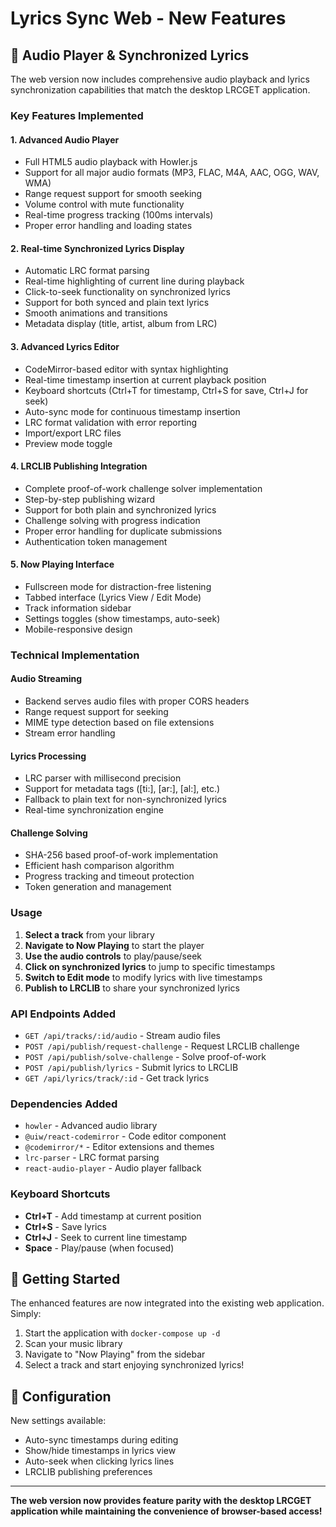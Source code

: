 # Lyrics Sync Web - New Features

## 🎵 Audio Player & Synchronized Lyrics

The web version now includes comprehensive audio playback and lyrics synchronization capabilities that match the desktop LRCGET application.

### Key Features Implemented

#### 1. **Advanced Audio Player**
- Full HTML5 audio playback with Howler.js
- Support for all major audio formats (MP3, FLAC, M4A, AAC, OGG, WAV, WMA)
- Range request support for smooth seeking
- Volume control with mute functionality
- Real-time progress tracking (100ms intervals)
- Proper error handling and loading states

#### 2. **Real-time Synchronized Lyrics Display**
- Automatic LRC format parsing
- Real-time highlighting of current line during playback
- Click-to-seek functionality on synchronized lyrics
- Support for both synced and plain text lyrics
- Smooth animations and transitions
- Metadata display (title, artist, album from LRC)

#### 3. **Advanced Lyrics Editor**
- CodeMirror-based editor with syntax highlighting
- Real-time timestamp insertion at current playback position
- Keyboard shortcuts (Ctrl+T for timestamp, Ctrl+S for save, Ctrl+J for seek)
- Auto-sync mode for continuous timestamp insertion
- LRC format validation with error reporting
- Import/export LRC files
- Preview mode toggle

#### 4. **LRCLIB Publishing Integration**
- Complete proof-of-work challenge solver implementation
- Step-by-step publishing wizard
- Support for both plain and synchronized lyrics
- Challenge solving with progress indication
- Proper error handling for duplicate submissions
- Authentication token management

#### 5. **Now Playing Interface**
- Fullscreen mode for distraction-free listening
- Tabbed interface (Lyrics View / Edit Mode)
- Track information sidebar
- Settings toggles (show timestamps, auto-seek)
- Mobile-responsive design

### Technical Implementation

#### Audio Streaming
- Backend serves audio files with proper CORS headers
- Range request support for seeking
- MIME type detection based on file extensions
- Stream error handling

#### Lyrics Processing
- LRC parser with millisecond precision
- Support for metadata tags ([ti:], [ar:], [al:], etc.)
- Fallback to plain text for non-synchronized lyrics
- Real-time synchronization engine

#### Challenge Solving
- SHA-256 based proof-of-work implementation
- Efficient hash comparison algorithm
- Progress tracking and timeout protection
- Token generation and management

### Usage

1. **Select a track** from your library
2. **Navigate to Now Playing** to start the player
3. **Use the audio controls** to play/pause/seek
4. **Click on synchronized lyrics** to jump to specific timestamps
5. **Switch to Edit mode** to modify lyrics with live timestamps
6. **Publish to LRCLIB** to share your synchronized lyrics

### API Endpoints Added

- `GET /api/tracks/:id/audio` - Stream audio files
- `POST /api/publish/request-challenge` - Request LRCLIB challenge
- `POST /api/publish/solve-challenge` - Solve proof-of-work
- `POST /api/publish/lyrics` - Submit lyrics to LRCLIB
- `GET /api/lyrics/track/:id` - Get track lyrics

### Dependencies Added

- `howler` - Advanced audio library
- `@uiw/react-codemirror` - Code editor component
- `@codemirror/*` - Editor extensions and themes
- `lrc-parser` - LRC format parsing
- `react-audio-player` - Audio player fallback

### Keyboard Shortcuts

- **Ctrl+T** - Add timestamp at current position
- **Ctrl+S** - Save lyrics
- **Ctrl+J** - Seek to current line timestamp
- **Space** - Play/pause (when focused)

## 🚀 Getting Started

The enhanced features are now integrated into the existing web application. Simply:

1. Start the application with `docker-compose up -d`
2. Scan your music library
3. Navigate to "Now Playing" from the sidebar
4. Select a track and start enjoying synchronized lyrics!

## 🔧 Configuration

New settings available:
- Auto-sync timestamps during editing
- Show/hide timestamps in lyrics view
- Auto-seek when clicking lyrics lines
- LRCLIB publishing preferences

---

**The web version now provides feature parity with the desktop LRCGET application while maintaining the convenience of browser-based access!**